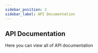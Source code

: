 ```yaml
---
sidebar_position: 2
sidebar_label: API Documentation
---
```

## API Documentation

Here you can view all of API documentation